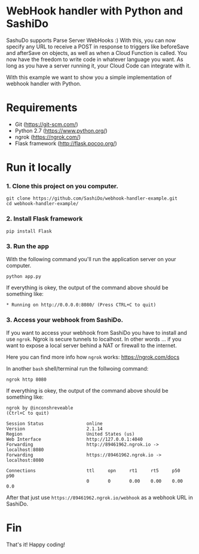 # WebHook handler with Python and SashiDo

SashuDo supports Parse Server WebHooks :) With this, you can now specify any URL to receive a POST in response to triggers like beforeSave and afterSave on objects, as well as when a Cloud Function is called. You now have the freedom to write code in whatever language you want. As long as you have a server running it, your Cloud Code can integrate with it.

With this example we want to show you a simple implementation of webhook handler with Python.

# Requirements
- Git (https://git-scm.com/)
- Python 2.7 (https://www.python.org/)
- ngrok (https://ngrok.com/)
- Flask framework (http://flask.pocoo.org/)


# Run it locally

### 1. Clone this project on you computer.

```
git clone https://github.com/SashiDo/webhook-handler-example.git
cd webhook-handler-example/
```

### 2. Install Flask framework

```
pip install Flask
```

### 3. Run the app

With the following command you'll run the application server on your computer. 

```
python app.py
```

If everything is okey, the output of the command above should be something like:

```
* Running on http://0.0.0.0:8080/ (Press CTRL+C to quit)
```

### 3. Access your webhook from SashiDo.

If you want to access your webhook from SashiDo you have to install and use `ngrok`.  Ngrok is secure tunnels to localhost. In other words ... if you want to expose a local server behind a NAT or firewall to the internet.

Here you can find more info how `ngrok` works: https://ngrok.com/docs


In another `bash` shell/terminal run the follwoing command:

```
ngrok http 8080
```

If everything is okey, the output of the command above should be something like:

```
ngrok by @inconshreveable                                                                                                                     (Ctrl+C to quit)

Session Status                online
Version                       2.1.14
Region                        United States (us)
Web Interface                 http://127.0.0.1:4040
Forwarding                    http://89461962.ngrok.io -> localhost:8080
Forwarding                    https://89461962.ngrok.io -> localhost:8080

Connections                   ttl     opn     rt1     rt5     p50     p90
                              0       0       0.00    0.00    0.00    0.0
```

After that just use `https://89461962.ngrok.io/webhook` as a webhook URL in SashiDo.

# Fin

That's it! Happy coding!
